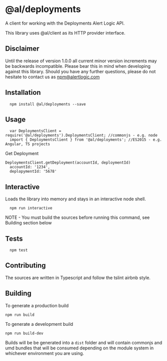  @al/deployments
=========

A client for working with the Deployments Alert Logic API.

This library uses @al/client as its HTTP provider interface.

## Disclaimer

Until the release of version 1.0.0 all current minor version increments may be backwards incompatible. Please bear this in mind when developing against this library. Should you have any further questions, please do not hesitate to contact us as [npm@alertlogic.com](mailto:npm@alertlogic.com)

## Installation

      npm install @al/deployments --save

## Usage

      var DeploymentsClient = require('@al/deployments').DeploymentsClient; //commonjs - e.g. node
      import { DeploymentsClient } from '@al/deployments'; //ES2015 - e.g. Angular, TS projects

  Get Deployment

    DeploymentsClient.getDeployment(accountId, deploymentId)
      accountId: '1234',
      deplopymentId: '5678'
        

## Interactive

  Loads the library into memory and stays in an interactive node shell.
  
      npm run interactive

  NOTE - You must build the sources before running this command, see Building section below

## Tests

      npm test

## Contributing

The sources are written in Typescript and follow the tslint airbnb style.

## Building

To generate a production build

    npm run build

To generate a development build

    npm run build-dev

Builds will be be generated into a `dist` folder and will contain commonjs and umd bundles that will be consumed depending on the module system in whichever environment you are using.
